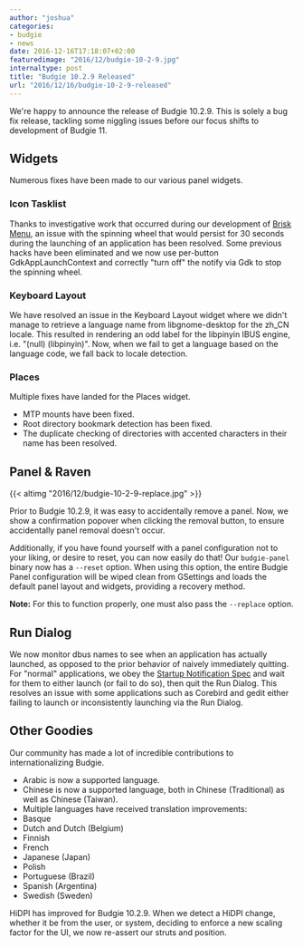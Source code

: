 ```yaml
---
author: "joshua"
categories:
- budgie
- news
date: 2016-12-16T17:18:07+02:00
featuredimage: "2016/12/budgie-10-2-9.jpg"
internaltype: post
title: "Budgie 10.2.9 Released"
url: "2016/12/16/budgie-10-2-9-released"
---
```


We're happy to announce the release of Budgie 10.2.9. This is solely a bug fix release, tackling some niggling issues before our focus shifts to development of Budgie 11.

## Widgets

Numerous fixes have been made to our various panel widgets.

### Icon Tasklist

Thanks to investigative work that occurred during our development of [Brisk Menu](https://solus-project.com/2016/12/11/this-week-in-solus-install-40/), an issue with the spinning wheel 
that would persist for 30 seconds during the launching of an application has been resolved. Some previous hacks have been eliminated and we now use per-button GdkAppLaunchContext and 
correctly "turn off" the notify via Gdk to stop the spinning wheel.

### Keyboard Layout

We have resolved an issue in the Keyboard Layout widget where we didn't manage to retrieve a language name from libgnome-desktop for the zh_CN locale. This resulted in rendering an odd label 
for the libpinyin IBUS engine, i.e. "(null) (libpinyin)". Now, when we fail to get a language based on the language code, we fall back to locale detection.

### Places

Multiple fixes have landed for the Places widget.

- MTP mounts have been fixed.
- Root directory bookmark detection has been fixed.
- The duplicate checking of directories with accented characters in their name has been resolved.

## Panel & Raven

{{< altimg "2016/12/budgie-10-2-9-replace.jpg" >}}

Prior to Budgie 10.2.9, it was easy to accidentally remove a panel. Now, we show a confirmation popover when clicking the removal button, to ensure accidentally panel removal doesn't occur.

Additionally, if you have found yourself with a panel configuration not to your liking, or desire to reset, you can now easily do that! Our `budgie-panel` binary now has a `--reset` option. When using 
this option, the entire Budgie Panel configuration will be wiped clean from GSettings and loads the default panel layout and widgets, providing a recovery method.

**Note:** For this to function properly, one must also pass the `--replace` option.

## Run Dialog

We now monitor dbus names to see when an application has actually launched, as opposed to the prior behavior of naively immediately quitting. For "normal" applications, we obey the 
[Startup Notification Spec](https://specifications.freedesktop.org/startup-notification-spec/startup-notification-0.1.txt) and wait for them to either launch (or fail to do so), then quit the Run Dialog. This 
resolves an issue with some applications such as Corebird and gedit either failing to launch or inconsistently launching via the Run Dialog.

## Other Goodies

Our community has made a lot of incredible contributions to internationalizing Budgie.

- Arabic is now a supported language.
- Chinese is now a supported language, both in Chinese (Traditional) as well as Chinese (Taiwan).
- Multiple languages have received translation improvements:
 - Basque
 - Dutch and Dutch (Belgium)
 - Finnish
 - French
 - Japanese (Japan)
 - Polish
 - Portuguese (Brazil)
 - Spanish (Argentina)
 - Swedish (Sweden)

 HiDPI has improved for Budgie 10.2.9. When we detect a HiDPI change, whether it be from the user, or system, deciding to enforce a new scaling factor for the UI, we now re-assert our struts and position.